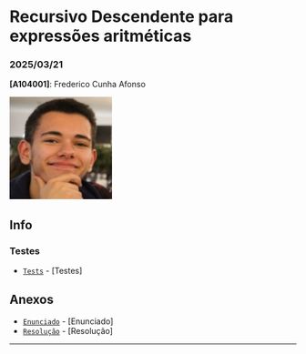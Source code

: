 # Recursivo Descendente para expressões aritméticas

### 2025/03/21

**[A104001]**: Frederico Cunha Afonso  

![Fred](../Photo.png)

## Info


### Testes
- [`Tests`](Stock.json) - [Testes] 


## Anexos 
- [`Enunciado`](Enunciado.md) - [Enunciado] 
- [`Resolução`](TPC6.py) - [Resolução] 
---